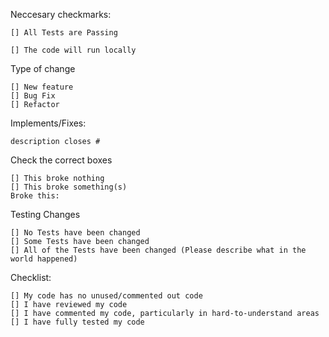 Neccesary checkmarks:

    [] All Tests are Passing

    [] The code will run locally

Type of change

    [] New feature
    [] Bug Fix
    [] Refactor

Implements/Fixes:

    description closes #

Check the correct boxes

    [] This broke nothing
    [] This broke something(s)
    Broke this:

Testing Changes

    [] No Tests have been changed
    [] Some Tests have been changed
    [] All of the Tests have been changed (Please describe what in the world happened)

Checklist:

    [] My code has no unused/commented out code
    [] I have reviewed my code
    [] I have commented my code, particularly in hard-to-understand areas
    [] I have fully tested my code
